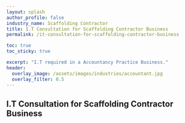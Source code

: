 ```yaml
---
layout: splash 
author_profile: false 
industry_name: Scaffolding Contractor
title: I.T Consultation for Scaffolding Contractor Business
permalink: /it-consultation-for-scaffolding-contractor-business

toc: true
toc_sticky: true

excerpt: "I.T required in a Accountancy Practice Business."
header:
  overlay_image: /assets/images/industries/accountant.jpg
  overlay_filter: 0.5 
---
```


## I.T Consultation for Scaffolding Contractor Business
